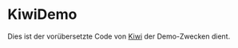 # KiwiDemo #

Dies ist der vorübersetzte Code von [Kiwi](https://github.com/it-at-m/UnicodeEingabeKiwi) der Demo-Zwecken dient.


